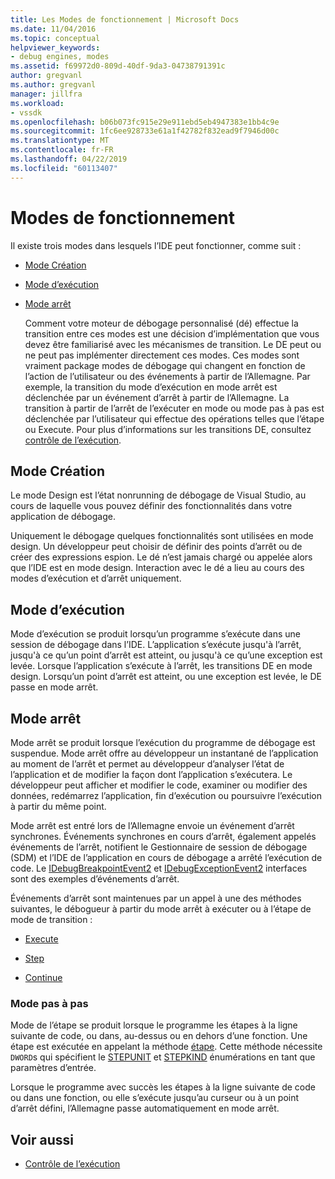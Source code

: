 ```yaml
---
title: Les Modes de fonctionnement | Microsoft Docs
ms.date: 11/04/2016
ms.topic: conceptual
helpviewer_keywords:
- debug engines, modes
ms.assetid: f69972d0-809d-40df-9da3-04738791391c
author: gregvanl
ms.author: gregvanl
manager: jillfra
ms.workload:
- vssdk
ms.openlocfilehash: b06b073fc915e29e911ebd5eb4947383e1bb4c9e
ms.sourcegitcommit: 1fc6ee928733e61a1f42782f832ead9f7946d00c
ms.translationtype: MT
ms.contentlocale: fr-FR
ms.lasthandoff: 04/22/2019
ms.locfileid: "60113407"
---
```

# <a name="operational-modes"></a>Modes de fonctionnement
Il existe trois modes dans lesquels l’IDE peut fonctionner, comme suit :

- [Mode Création](#vsconoperationalmodesanchor1)

- [Mode d’exécution](#vsconoperationalmodesanchor2)

- [Mode arrêt](#vsconoperationalmodesanchor3)

  Comment votre moteur de débogage personnalisé (dé) effectue la transition entre ces modes est une décision d’implémentation que vous devez être familiarisé avec les mécanismes de transition. Le DE peut ou ne peut pas implémenter directement ces modes. Ces modes sont vraiment package modes de débogage qui changent en fonction de l’action de l’utilisateur ou des événements à partir de l’Allemagne. Par exemple, la transition du mode d’exécution en mode arrêt est déclenchée par un événement d’arrêt à partir de l’Allemagne. La transition à partir de l’arrêt de l’exécuter en mode ou mode pas à pas est déclenchée par l’utilisateur qui effectue des opérations telles que l’étape ou Execute. Pour plus d’informations sur les transitions DE, consultez [contrôle de l’exécution](../../extensibility/debugger/control-of-execution.md).

## <a name="vsconoperationalmodesanchor1"></a> Mode Création
 Le mode Design est l’état nonrunning de débogage de Visual Studio, au cours de laquelle vous pouvez définir des fonctionnalités dans votre application de débogage.

 Uniquement le débogage quelques fonctionnalités sont utilisées en mode design. Un développeur peut choisir de définir des points d’arrêt ou de créer des expressions espion. Le dé n’est jamais chargé ou appelée alors que l’IDE est en mode design. Interaction avec le dé a lieu au cours des modes d’exécution et d’arrêt uniquement.

## <a name="vsconoperationalmodesanchor2"></a> Mode d’exécution
 Mode d’exécution se produit lorsqu’un programme s’exécute dans une session de débogage dans l’IDE. L’application s’exécute jusqu'à l’arrêt, jusqu'à ce qu’un point d’arrêt est atteint, ou jusqu'à ce qu’une exception est levée. Lorsque l’application s’exécute à l’arrêt, les transitions DE en mode design. Lorsqu’un point d’arrêt est atteint, ou une exception est levée, le DE passe en mode arrêt.

## <a name="vsconoperationalmodesanchor3"></a> Mode arrêt
 Mode arrêt se produit lorsque l’exécution du programme de débogage est suspendue. Mode arrêt offre au développeur un instantané de l’application au moment de l’arrêt et permet au développeur d’analyser l’état de l’application et de modifier la façon dont l’application s’exécutera. Le développeur peut afficher et modifier le code, examiner ou modifier des données, redémarrez l’application, fin d’exécution ou poursuivre l’exécution à partir du même point.

 Mode arrêt est entré lors de l’Allemagne envoie un événement d’arrêt synchrones. Événements synchrones en cours d’arrêt, également appelés événements de l’arrêt, notifient le Gestionnaire de session de débogage (SDM) et l’IDE de l’application en cours de débogage a arrêté l’exécution de code. Le [IDebugBreakpointEvent2](../../extensibility/debugger/reference/idebugbreakpointevent2.md) et [IDebugExceptionEvent2](../../extensibility/debugger/reference/idebugexceptionevent2.md) interfaces sont des exemples d’événements d’arrêt.

 Événements d’arrêt sont maintenues par un appel à une des méthodes suivantes, le débogueur à partir du mode arrêt à exécuter ou à l’étape de mode de transition :

- [Execute](../../extensibility/debugger/reference/idebugprocess3-execute.md)

- [Step](../../extensibility/debugger/reference/idebugprocess3-step.md)

- [Continue](../../extensibility/debugger/reference/idebugprocess3-continue.md)

### <a name="vsconoperationalmodesanchor4"></a> Mode pas à pas
 Mode de l’étape se produit lorsque le programme les étapes à la ligne suivante de code, ou dans, au-dessus ou en dehors d’une fonction. Une étape est exécutée en appelant la méthode [étape](../../extensibility/debugger/reference/idebugprocess3-step.md). Cette méthode nécessite `DWORD`s qui spécifient le [STEPUNIT](../../extensibility/debugger/reference/stepunit.md) et [STEPKIND](../../extensibility/debugger/reference/stepkind.md) énumérations en tant que paramètres d’entrée.

 Lorsque le programme avec succès les étapes à la ligne suivante de code ou dans une fonction, ou elle s’exécute jusqu’au curseur ou à un point d’arrêt défini, l’Allemagne passe automatiquement en mode arrêt.

## <a name="see-also"></a>Voir aussi
- [Contrôle de l’exécution](../../extensibility/debugger/control-of-execution.md)